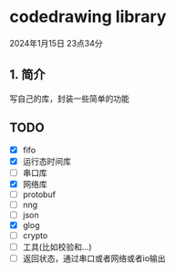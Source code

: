 # codedrawing library
2024年1月15日 23点34分
## 1. 简介
写自己的库，封装一些简单的功能

## TODO
- [x] fifo
- [x] 运行态时间库
- [ ] 串口库
- [x] 网络库  
- [ ] protobuf
- [ ] nng
- [ ] json
- [x] glog
- [ ] crypto
- [ ] 工具(比如校验和...)
- [ ] 返回状态，通过串口或者网络或者io输出